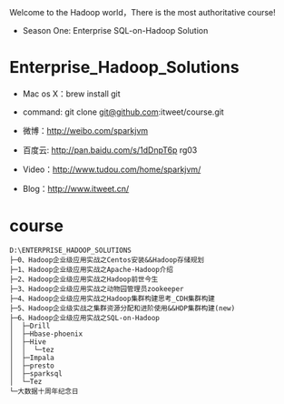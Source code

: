  Welcome to the Hadoop world，There is the most authoritative course!
  - Season One: Enterprise SQL-on-Hadoop Solution 

# Enterprise_Hadoop_Solutions

- Mac os X：brew install git

- command: git clone git@github.com:itweet/course.git

- 微博：http://weibo.com/sparkjvm

- 百度云: http://pan.baidu.com/s/1dDnpT6p rg03

- Video：http://www.tudou.com/home/sparkjvm/

- Blog：http://www.itweet.cn/



# course
```
D:\ENTERPRISE_HADOOP_SOLUTIONS
├─0、Hadoop企业级应用实战之Centos安装&&Hadoop存储规划
├─1、Hadoop企业级应用实战之Apache-Hadoop介绍
├─2、Hadoop企业级应用实战之Hadoop前世今生
├─3、Hadoop企业级应用实战之动物园管理员zookeeper
├─4、Hadoop企业级应用实战之Hadoop集群构建思考_CDH集群构建
├─5、Hadoop企业级实战之集群资源分配和进阶使用&&HDP集群构建(new)
├─6、Hadoop企业级应用实战之SQL-on-Hadoop
│  ├─Drill
│  ├─Hbase-phoenix
│  ├─Hive
│  │  └─tez
│  ├─Impala
│  ├─presto
│  ├─sparksql
│  └─Tez
└─大数据十周年纪念日
```
